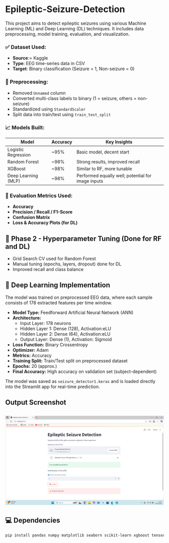 # Epileptic-Seizure-Detection

This project aims to detect epileptic seizures  using various Machine Learning (ML) and Deep Learning (DL) techniques. It includes data preprocessing, model training, evaluation, and visualization.

### ✅ Dataset Used:
- **Source**:= Kaggle
- **Type**: EEG time-series data in CSV
- **Target**: Binary classification (Seizure = 1, Non-seizure = 0)

### 🔧 Preprocessing:
- Removed `Unnamed` column
- Converted multi-class labels to binary (1 = seizure, others = non-seizure)
- Standardized using `StandardScaler`
- Split data into train/test using `train_test_split`

### 📈 Models Built:
| Model              | Accuracy | Key Insights |
|--------------------|----------|--------------|
| Logistic Regression | ~95%     | Basic model, decent start |
| Random Forest       | ~98%     | Strong results, improved recall |
| XGBoost             | ~98%     | Similar to RF, more tunable |
| Deep Learning (MLP) | ~98%     | Performed equally well; potential for image inputs |

### 🔬 Evaluation Metrics Used:
- **Accuracy**
- **Precision / Recall / F1-Score**
- **Confusion Matrix**
- **Loss & Accuracy Plots (for DL)**

## 🔄 Phase 2 - Hyperparameter Tuning (Done for RF and DL)
- Grid Search CV used for Random Forest
- Manual tuning (epochs, layers, dropout) done for DL
- Improved recall and class balance

## 🧠 Deep Learning Implementation

The model was trained on preprocessed EEG data, where each sample consists of 178 extracted features per time window.

- **Model Type:** Feedforward Artificial Neural Network (ANN)
- **Architecture:**
  - Input Layer: 178 neurons
  - Hidden Layer 1: Dense (128), Activation:eLU
  - Hidden Layer 2: Dense (64), Activation:eLU
  - Output Layer: Dense (1), Activation: Sigmoid
- **Loss Function:** Binary Crossentropy
- **Optimizer:** Adam
- **Metrics:** Accuracy
- **Training Split:** Train/Test split on preprocessed dataset
- **Epochs:** 20 (approx.)
- **Final Accuracy:** High accuracy on validation set (subject-dependent)

The model was saved as `seizure_detector1.keras` and is loaded directly into the Streamlit app for real-time prediction.


## Output Screenshot

![image](https://github.com/Gunjan125/Epileptic-Seizure-Detection/blob/4d8f650c6153e2d3c4719c73906aedc289a725d2/Screenshot%202025-06-28%20164740.png)
---

## 💻 Dependencies

```bash
pip install pandas numpy matplotlib seaborn scikit-learn xgboost tensorflow streamlit
